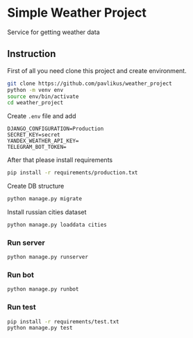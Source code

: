 # Simple Weather Project

Service for getting weather data

## Instruction
First of all you need clone this project and create environment.
```bash
git clone https://github.com/pavlikus/weather_project
python -m venv env
source env/bin/activate
cd weather_project
```
Create ```.env``` file and add
```
DJANGO_CONFIGURATION=Production
SECRET_KEY=secret
YANDEX_WEATHER_API_KEY=
TELEGRAM_BOT_TOKEN=
```
After that please install requirements
```bash
pip install -r requirements/production.txt
```
Create DB structure
```bash
python manage.py migrate
```
Install russian cities dataset
```bash
python manage.py loaddata cities
```

### Run server
```bash
python manage.py runserver
```

### Run bot
```bash
python manage.py runbot
```

### Run test
```bash
pip install -r requirements/test.txt
python manage.py test
```